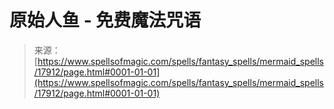 <!--yml

category: 未分类

date: 2024-06-12 18:59:13

-->

# 原始人鱼 - 免费魔法咒语

> 来源：[https://www.spellsofmagic.com/spells/fantasy_spells/mermaid_spells/17912/page.html#0001-01-01](https://www.spellsofmagic.com/spells/fantasy_spells/mermaid_spells/17912/page.html#0001-01-01)
